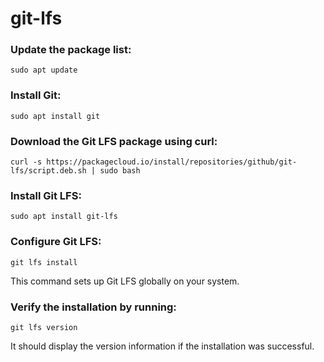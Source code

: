 # git-lfs

### Update the package list:
```
sudo apt update
```

### Install Git:
```
sudo apt install git
```

### Download the Git LFS package using curl:
```
curl -s https://packagecloud.io/install/repositories/github/git-lfs/script.deb.sh | sudo bash
```

### Install Git LFS:
```
sudo apt install git-lfs
```

### Configure Git LFS:
```
git lfs install
```
This command sets up Git LFS globally on your system.

### Verify the installation by running:
```
git lfs version
```
It should display the version information if the installation was successful.
